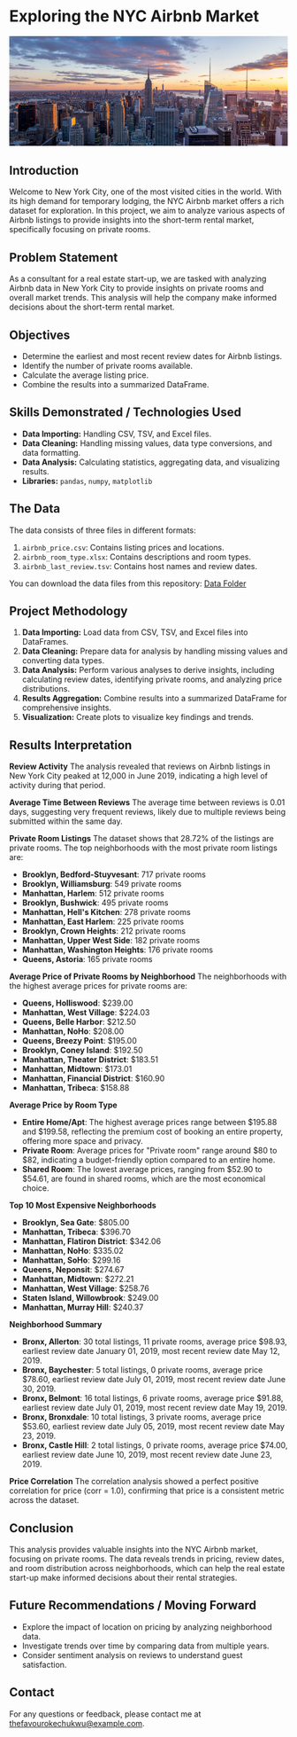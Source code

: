 # Exploring the NYC Airbnb Market
![](https://github.com/yanny-alt/Exploring-NYC-Airbnb-Market-Trends/blob/main/images/nyc.jpg)
## Introduction
Welcome to New York City, one of the most visited cities in the world. With its high demand for temporary lodging, the NYC Airbnb market offers a rich dataset for exploration. In this project, we aim to analyze various aspects of Airbnb listings to provide insights into the short-term rental market, specifically focusing on private rooms.

## Problem Statement
As a consultant for a real estate start-up, we are tasked with analyzing Airbnb data in New York City to provide insights on private rooms and overall market trends. This analysis will help the company make informed decisions about the short-term rental market.

## Objectives
- Determine the earliest and most recent review dates for Airbnb listings.
- Identify the number of private rooms available.
- Calculate the average listing price.
- Combine the results into a summarized DataFrame.

## Skills Demonstrated / Technologies Used
- **Data Importing:** Handling CSV, TSV, and Excel files.
- **Data Cleaning:** Handling missing values, data type conversions, and data formatting.
- **Data Analysis:** Calculating statistics, aggregating data, and visualizing results.
- **Libraries:** `pandas`, `numpy`, `matplotlib`

## The Data
The data consists of three files in different formats:
1. `airbnb_price.csv`: Contains listing prices and locations.
2. `airbnb_room_type.xlsx`: Contains descriptions and room types.
3. `airbnb_last_review.tsv`: Contains host names and review dates.

You can download the data files from this repository: [Data Folder](https://github.com/yanny-alt/Exploring-NYC-Airbnb-Market-Trends/tree/main/data%20sources)

## Project Methodology
1. **Data Importing:** Load data from CSV, TSV, and Excel files into DataFrames.
2. **Data Cleaning:** Prepare data for analysis by handling missing values and converting data types.
3. **Data Analysis:** Perform various analyses to derive insights, including calculating review dates, identifying private rooms, and analyzing price distributions.
4. **Results Aggregation:** Combine results into a summarized DataFrame for comprehensive insights.
5. **Visualization:** Create plots to visualize key findings and trends.

## Results Interpretation

**Review Activity**
The analysis revealed that reviews on Airbnb listings in New York City peaked at 12,000 in June 2019, indicating a high level of activity during that period.

**Average Time Between Reviews**
The average time between reviews is 0.01 days, suggesting very frequent reviews, likely due to multiple reviews being submitted within the same day.

**Private Room Listings**
The dataset shows that 28.72% of the listings are private rooms. The top neighborhoods with the most private room listings are:

- **Brooklyn, Bedford-Stuyvesant**: 717 private rooms
- **Brooklyn, Williamsburg**: 549 private rooms
- **Manhattan, Harlem**: 512 private rooms
- **Brooklyn, Bushwick**: 495 private rooms
- **Manhattan, Hell's Kitchen**: 278 private rooms
- **Manhattan, East Harlem**: 225 private rooms
- **Brooklyn, Crown Heights**: 212 private rooms
- **Manhattan, Upper West Side**: 182 private rooms
- **Manhattan, Washington Heights**: 176 private rooms
- **Queens, Astoria**: 165 private rooms

**Average Price of Private Rooms by Neighborhood**
The neighborhoods with the highest average prices for private rooms are:

- **Queens, Holliswood**: $239.00
- **Manhattan, West Village**: $224.03
- **Queens, Belle Harbor**: $212.50
- **Manhattan, NoHo**: $208.00
- **Queens, Breezy Point**: $195.00
- **Brooklyn, Coney Island**: $192.50
- **Manhattan, Theater District**: $183.51
- **Manhattan, Midtown**: $173.01
- **Manhattan, Financial District**: $160.90
- **Manhattan, Tribeca**: $158.88

**Average Price by Room Type**
- **Entire Home/Apt**: The highest average prices range between $195.88 and $199.58, reflecting the premium cost of booking an entire property, offering more space and privacy.
- **Private Room**: Average prices for "Private room" range around $80 to $82, indicating a budget-friendly option compared to an entire home.
- **Shared Room**: The lowest average prices, ranging from $52.90 to $54.61, are found in shared rooms, which are the most economical choice.

**Top 10 Most Expensive Neighborhoods**
- **Brooklyn, Sea Gate**: $805.00
- **Manhattan, Tribeca**: $396.70
- **Manhattan, Flatiron District**: $342.06
- **Manhattan, NoHo**: $335.02
- **Manhattan, SoHo**: $299.16
- **Queens, Neponsit**: $274.67
- **Manhattan, Midtown**: $272.21
- **Manhattan, West Village**: $258.76
- **Staten Island, Willowbrook**: $249.00
- **Manhattan, Murray Hill**: $240.37

**Neighborhood Summary**
- **Bronx, Allerton**: 30 total listings, 11 private rooms, average price $98.93, earliest review date January 01, 2019, most recent review date May 12, 2019.
- **Bronx, Baychester**: 5 total listings, 0 private rooms, average price $78.60, earliest review date July 01, 2019, most recent review date June 30, 2019.
- **Bronx, Belmont**: 16 total listings, 6 private rooms, average price $91.88, earliest review date July 01, 2019, most recent review date May 19, 2019.
- **Bronx, Bronxdale**: 10 total listings, 3 private rooms, average price $53.60, earliest review date July 05, 2019, most recent review date May 23, 2019.
- **Bronx, Castle Hill**: 2 total listings, 0 private rooms, average price $74.00, earliest review date June 10, 2019, most recent review date June 23, 2019.

**Price Correlation**
The correlation analysis showed a perfect positive correlation for price (corr = 1.0), confirming that price is a consistent metric across the dataset.

## Conclusion
This analysis provides valuable insights into the NYC Airbnb market, focusing on private rooms. The data reveals trends in pricing, review dates, and room distribution across neighborhoods, which can help the real estate start-up make informed decisions about their rental strategies.

## Future Recommendations / Moving Forward
- Explore the impact of location on pricing by analyzing neighborhood data.
- Investigate trends over time by comparing data from multiple years.
- Consider sentiment analysis on reviews to understand guest satisfaction.

## Contact
For any questions or feedback, please contact me at thefavourokechukwu@example.com.
